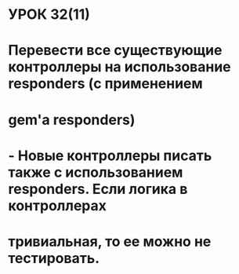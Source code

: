 
# УРОК 32(11)
#  Перевести все существующие контроллеры на использование responders (с применением
# gem'а responders)
# - Новые контроллеры писать также с использованием responders. Если логика в контроллерах
# тривиальная, то ее можно не тестировать.

